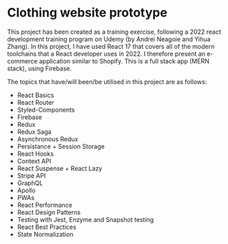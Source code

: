 # Clothing website prototype

This project has been created as a training exercise, following a 2022 react development training program on Udemy (by Andrei Neagoie and Yihua Zhang). In this project, I have used React 17 that covers all of the modern toolchains that a React developer uses in 2022. I therefore present an e-commerce application similar to Shopify. This is a full stack app (MERN stack), using Firebase.

The topics that have/will been/be utilised in this project are as follows:

- React Basics
- React Router
- Styled-Components
- Firebase
- Redux
- Redux Saga
- Asynchronous Redux
- Persistance + Session Storage
- React Hooks
- Context API
- React Suspense + React Lazy
- Stripe API
- GraphQL
- Apollo
- PWAs
- React Performance
- React Design Patterns
- Testing with Jest, Enzyme and Snapshot testing
- React Best Practices
- State Normalization
